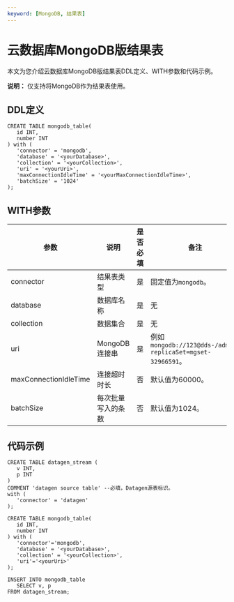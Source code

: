 ```yaml
---
keyword: [MongoDB, 结果表]
---
```


# 云数据库MongoDB版结果表

本文为您介绍云数据库MongoDB版结果表DDL定义、WITH参数和代码示例。

**说明：** 仅支持将MongoDB作为结果表使用。

## DDL定义

```
CREATE TABLE mongodb_table(
   id INT, 
   number INT
) with (
   'connector' = 'mongodb',
   'database' = '<yourDatabase>',
   'collection' = '<yourCollection>', 
   'uri' = '<yourUri>',
   'maxConnectionIdleTime' = '<yourMaxConnectionIdleTime>',  
   'batchSize' = '1024'  
);
```

## WITH参数

|参数|说明|是否必填|备注|
|--|--|----|--|
|connector|结果表类型|是|固定值为`mongodb`。|
|database|数据库名称|是|无|
|collection|数据集合|是|无|
|uri|MongoDB连接串|是|例如`mongodb://123@dds-/admin?replicaSet=mgset-32966591`。|
|maxConnectionIdleTime|连接超时时长|否|默认值为60000。|
|batchSize|每次批量写入的条数|否|默认值为1024。|

## 代码示例

```
CREATE TABLE datagen_stream (
   v INT, 
   p INT
) 
COMMENT 'datagen source table' --必填，Datagen源表标识。
with (
   'connector' = 'datagen'
);

CREATE TABLE mongodb_table(
   id INT, 
   number INT
) with (
   'connector'='mongodb',
   'database' = '<yourDatabase>',
   'collection' = '<yourCollection>', 
   'uri'='<yourUri>'
);

INSERT INTO mongodb_table 
   SELECT v, p
FROM datagen_stream;
```

